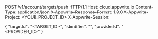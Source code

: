 POST /v1/account/targets/push HTTP/1.1
Host: cloud.appwrite.io
Content-Type: application/json
X-Appwrite-Response-Format: 1.8.0
X-Appwrite-Project: <YOUR_PROJECT_ID>
X-Appwrite-Session: 

{
  "targetId": "<TARGET_ID>",
  "identifier": "<IDENTIFIER>",
  "providerId": "<PROVIDER_ID>"
}
